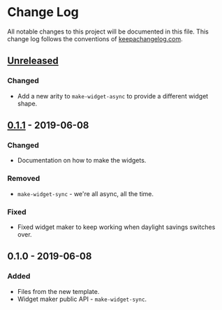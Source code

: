 # Change Log
All notable changes to this project will be documented in this file. This change log follows the conventions of [keepachangelog.com](http://keepachangelog.com/).

## [Unreleased]
### Changed
- Add a new arity to `make-widget-async` to provide a different widget shape.

## [0.1.1] - 2019-06-08
### Changed
- Documentation on how to make the widgets.

### Removed
- `make-widget-sync` - we're all async, all the time.

### Fixed
- Fixed widget maker to keep working when daylight savings switches over.

## 0.1.0 - 2019-06-08
### Added
- Files from the new template.
- Widget maker public API - `make-widget-sync`.

[Unreleased]: https://github.com/your-name/e46/compare/0.1.1...HEAD
[0.1.1]: https://github.com/your-name/e46/compare/0.1.0...0.1.1
